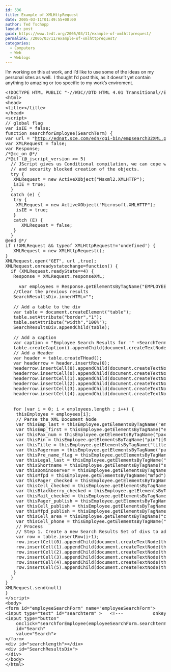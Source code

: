 ```yaml
---
id: 536
title: Example of XMLHttpRequest
date: 2005-03-11T01:49:55+00:00
author: Ted Tschopp
layout: post
guid: https://www.tedt.org/2005/03/11/example-of-xmlhttprequest/
permalink: /2005/03/11/example-of-xmlhttprequest/
categories:
  - Computers
  - Web
  - Weblogs
---
```

I&#8217;m working on this at work, and I&#8217;d like to use some of the ideas on my personal sites as well.  I thought I&#8217;d post this, as it doesn&#8217;t yet contain anything to amazing or too specific to my work&#8217;s enviroment.

<pre>&lt;!DOCTYPE HTML PUBLIC "-//W3C//DTD HTML 4.01 Transitional//EN" "<a href="http://www.w3.org/TR/html4/loose.dtd">http://www.w3.org/TR/html4/loose.dtd</a>"&gt;<br />&lt;html&gt;<br />&lt;head&gt;<br />&lt;title&gt;&lt;/title&gt;<br />&lt;/head&gt;<br />&lt;script&gt;<br />// global flag<br />var isIE = false;
function searchforEmployee(SearchTerm) {<br />var url = "<a href="http://ednat.sce.com/edn/cgi-bin/empsearch32XML.pl?EmployeeName">http://ednat.sce.com/edn/cgi-bin/empsearch32XML.pl?EmployeeName</a>=" + SearchTerm<br />var XMLRequest = false;<br />var Response;<br /><a>/*@cc_on</a> @*/<br /><a>/*@if</a> (@_jscript_version &gt;= 5)<br />  // JScript gives us Conditional compilation, we can cope with old IE versions.<br />  // and security blocked creation of the objects.<br />  try {<br />   XMLRequest = new ActiveXObject("Msxml2.XMLHTTP");<br />   isIE = true;<br />  } <br />  catch (e) {<br />   try {<br />    XMLRequest = new ActiveXObject("Microsoft.XMLHTTP");<br />    isIE = true;<br />   } <br />   catch (E) {<br />      XMLRequest = false;<br />   }<br />  }<br />@end @*/<br />if (!XMLRequest && typeof XMLHttpRequest!='undefined') {<br />   XMLRequest = new XMLHttpRequest();<br />}<br />XMLRequest.open("GET", url ,true);<br />XMLRequest.onreadystatechange=function() {<br />  if (XMLRequest.readyState==4) { <br />   Response = XMLRequest.responseXML;<br />   <br />     var employees = Response.getElementsByTagName("EMPLOYEE");
   //Clear the previous results<br />   SearchResultsDiv.innerHTML="";<br />   <br />   // Add a table to the div<br />   var table = document.createElement("table");<br />   table.setAttribute("border","1");<br />   table.setAttribute("width","100%");<br />   SearchResultsDiv.appendChild(table);<br />   <br />   // Add a caption<br />   var caption = "Employee Search Results for '" +SearchTerm + "'";<br />   table.createCaption().appendChild(document.createTextNode(caption));
   // Add a Header<br />   var header = table.createTHead();<br />   var headerrow = header.insertRow(0);<br />   headerrow.insertCell(0).appendChild(document.createTextNode("Name"));<br />   headerrow.insertCell(0).appendChild(document.createTextNode("Last Name"));<br />   headerrow.insertCell(1).appendChild(document.createTextNode("PAX"));<br />   headerrow.insertCell(2).appendChild(document.createTextNode("Title"));<br />   headerrow.insertCell(3).appendChild(document.createTextNode("Pager"));<br />   headerrow.insertCell(4).appendChild(document.createTextNode("Email"));<br />   <br />   <br />   for (var i = 0; i &lt; employees.length ; i++) {<br />    thisEmployee = employees[i];<br />    // Parse the XML Document Node<br />    var thisEmp_last = thisEmployee.getElementsByTagName("emp_last")[0].firstChild.data;<br />    var thisEmp_first = thisEmployee.getElementsByTagName("emp_first")[0].firstChild.data;<br />    var thisPax_num = thisEmployee.getElementsByTagName("pax_num")[0].firstChild.data;<br />    var thisPin = thisEmployee.getElementsByTagName("pin")[0].firstChild.data;<br />    var thisTitle = thisEmployee.getElementsByTagName("title")[0].firstChild.data;<br />    var thisPagernum = thisEmployee.getElementsByTagName("pagernum")[0].firstChild.data;<br />    var thisPre_name_flag = thisEmployee.getElementsByTagName("pre_name_flag")[0].firstChild.data;<br />    var thisLegal_last = thisEmployee.getElementsByTagName("legal_last")[0].firstChild.data;<br />    var thisShortname = thisEmployee.getElementsByTagName("shortname")[0].firstChild.data;<br />    var thisDominoserver = thisEmployee.getElementsByTagName("dominoserver")[0].firstChild.data;<br />    var thisMfpd = thisEmployee.getElementsByTagName("mfpd")[0].firstChild.data;<br />    var thisPager_checked = thisEmployee.getElementsByTagName("pager_checked")[0].firstChild.data;<br />    var thisCell_checked = thisEmployee.getElementsByTagName("cell_checked")[0].firstChild.data;<br />    var thisBlackberry_checked = thisEmployee.getElementsByTagName("blackberry_checked")[0].firstChild.data;<br />    var thisMail_checked = thisEmployee.getElementsByTagName("mail_checked")[0].firstChild.data;<br />    var thisPager_publish = thisEmployee.getElementsByTagName("pager_publish")[0].firstChild.data;<br />    var thisCell_publish = thisEmployee.getElementsByTagName("cell_publish")[0].firstChild.data;<br />    var thisMfpd_publish = thisEmployee.getElementsByTagName("mfpd_publish")[0].firstChild.data;<br />    var thisCell_area = thisEmployee.getElementsByTagName("cell_publish")[0].firstChild.data;<br />    var thisCell_phone = thisEmployee.getElementsByTagName("cell_phone")[0].firstChild.data;<br />    // Process
    // Step 1. Create a new Search Results Set of divs to add to the page
    var row = table.insertRow(i+1);<br />    row.insertCell(0).appendChild(document.createTextNode(thisEmp_first+" "+thisEmp_last));<br />    row.insertCell(1).appendChild(document.createTextNode(thisEmp_last));<br />    row.insertCell(2).appendChild(document.createTextNode(thisPax_num));<br />    row.insertCell(3).appendChild(document.createTextNode(thisTitle));<br />    row.insertCell(4).appendChild(document.createTextNode(thisPagernum));<br />    row.insertCell(5).appendChild(document.createTextNode(thisDominoserver));
   }<br />  }<br />}<br />XMLRequest.send(null)<br />}<br />&lt;/script&gt;<br />&lt;body&gt;<br />&lt;form id="employeeSearchForm" name="employeeSearchForm"&gt;<br />&lt;input type="text" id="searchterm" &gt;   &lt;!---           onkeypress="(employeeSearchForm.searchterm.value.length &gt; 2) ? searchforEmployee(employeeSearchForm.searchterm.value) : SearchResultsDiv.innerHTML='';  searchlength.value = employeeSearchForm.searchterm.value.length;" &gt; ---&gt;<br />&lt;input type="button"<br />    onclick="searchforEmployee(employeeSearchForm.searchterm.value);"<br />    id="Search"<br />    value="Search"&gt;<br />&lt;/form&gt;<br />&lt;div id="searchlength"&gt;&lt;/div&gt;<br />&lt;div id="SearchResultsDiv"&gt;<br />&lt;/div&gt;
&lt;/body&gt;<br />&lt;/html&gt;</pre>